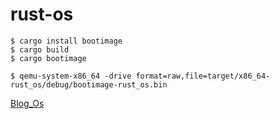 # rust-os

```
$ cargo install bootimage
$ cargo build
$ cargo bootimage
```

```
$ qemu-system-x86_64 -drive format=raw,file=target/x86_64-rust_os/debug/bootimage-rust_os.bin
```

[Blog_Os](https://github.com/phil-opp/blog_os)